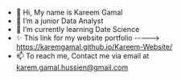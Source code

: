 - 👋 Hi, My name is Kareem Gamal
- 👀 I’m a junior Data Analyst
- 🌱 I’m currently learning Date Science 
- ✨ This link for my website portfolio
-----> https://karemgamal.github.io/Kareem-Website/
- 📫  To reach me, Contact me via email at karem.gamal.hussien@gmail.com

<!---
KaremGamal/KaremGamal is a ✨ special ✨ repository because its `README.md` (this file) appears on your GitHub profile.
You can click the Preview link to take a look at your changes.
--->
